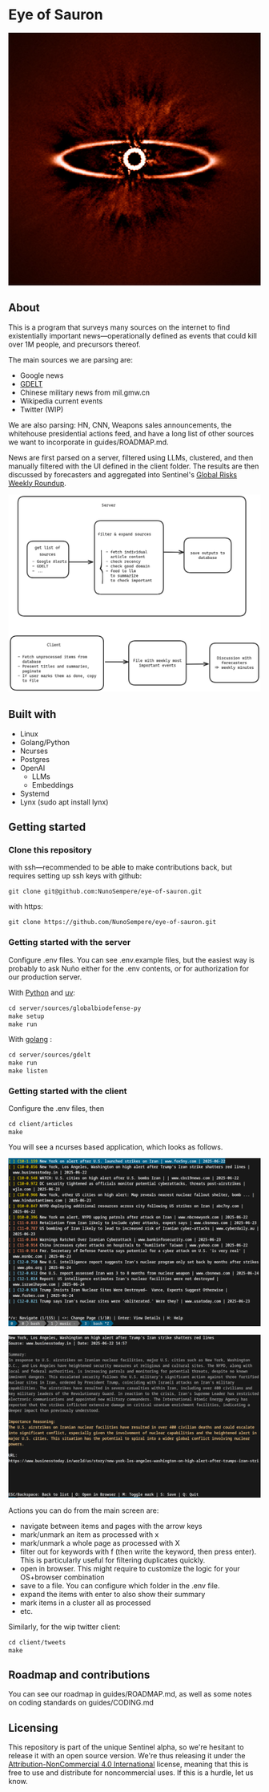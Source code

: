 # Eye of Sauron

![](./guides/imgs/eye-of-sauron.jpg)

## About 

This is a program that surveys many sources on the internet to find existentially important news—operationally defined as events that could kill over 1M people, and precursors thereof. 

The main sources we are parsing are:

- Google news
- [GDELT](https://www.gdeltproject.org/)
- Chinese military news from mil.gmw.cn 
- Wikipedia current events
- Twitter (WIP)

We are also parsing: HN, CNN, Weapons sales announcements, the whitehouse presidential actions feed, and have a long list of other sources we want to incorporate in guides/ROADMAP.md.

News are first parsed on a server, filtered using LLMs, clustered, and then manually filtered with the UI defined in the client folder. The results are then discussed by forecasters and aggregated into Sentinel's [Global Risks Weekly Roundup](https://blog.sentinel-team.org/).

![](./guides/imgs/architecture.png)

## Built with

- Linux
- Golang/Python
- Ncurses
- Postgres
- OpenAI
  - LLMs
  - Embeddings
- Systemd 
- Lynx (sudo apt install lynx)

## Getting started

### Clone this repository

with ssh—recommended to be able to make contributions back, but requires setting up ssh keys with github:

```
git clone git@github.com:NunoSempere/eye-of-sauron.git
```

with https:

```
git clone https://github.com/NunoSempere/eye-of-sauron.git
```

### Getting started with the server

Configure .env files. You can see .env.example files, but the easiest way is probably to ask Nuño either for the .env contents, or for authorization for our production server.

With [Python](https://www.python.org/)  and [uv](https://github.com/astral-sh/uv):

```
cd server/sources/globalbiodefense-py
make setup
make run
```

With [golang](https://go.dev/) :

```
cd server/sources/gdelt
make run
make listen
```

### Getting started with the client

Configure the .env files, then 

```
cd client/articles
make 
```

You will see a ncurses based application, which looks as follows.

![](./guides/imgs/client-clustering.png)

![](./guides/imgs/summary.png)

Actions you can do from the main screen are:

- navigate between items and pages with the arrow keys
- mark/unmark an item as processed with x
- mark/unmark a whole page as processed with X
- filter out for keywords with f (then write the keyword, then press enter). This is particularly useful for filtering duplicates quickly.
- open in browser. This might require to customize the logic for your OS+browser combination
- save to a file. You can configure which folder in the .env file.
- expand the items with enter to also show their summary
- mark items in a cluster all as processed
- etc.

Similarly, for the wip twitter client:

```
cd client/tweets
make 
```

## Roadmap and contributions

You can see our roadmap in guides/ROADMAP.md, as well as some notes on coding standards on guides/CODING.md 

## Licensing

This repository is part of the unique Sentinel alpha, so we're hesitant to release it with an open source version. We're thus releasing it under the [Attribution-NonCommercial 4.0 International](https://creativecommons.org/licenses/by-nc/4.0/) license, meaning that this is free to use and distribute for noncommercial uses. If this is a hurdle, let us know.
